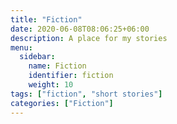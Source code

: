 ```yaml
---
title: "Fiction"
date: 2020-06-08T08:06:25+06:00
description: A place for my stories
menu:
  sidebar:
    name: Fiction
    identifier: fiction
    weight: 10
tags: ["fiction", "short stories"]
categories: ["Fiction"]
---
```

